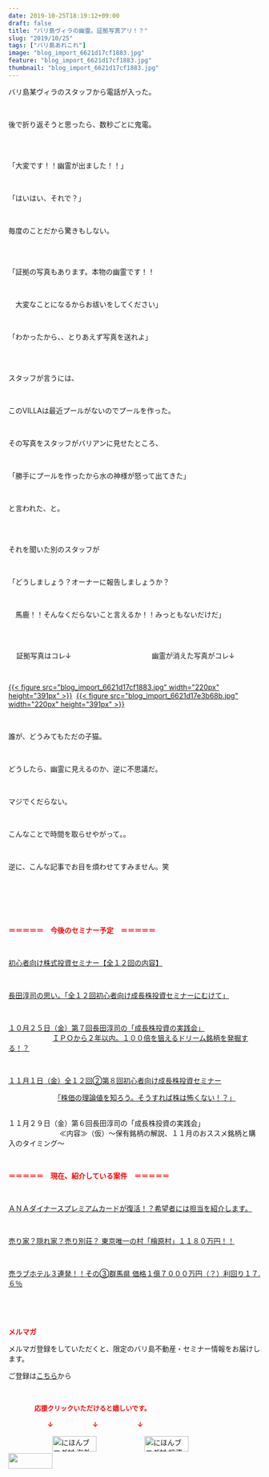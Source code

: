 ```yaml
---
date: 2019-10-25T18:19:12+09:00
draft: false
title: "バリ島ヴィラの幽霊。証拠写真アリ！？"
slug: "2019/10/25"
tags: ["バリ島あれこれ"]
image: "blog_import_6621d17cf1883.jpg"
feature: "blog_import_6621d17cf1883.jpg"
thumbnail: "blog_import_6621d17cf1883.jpg"
---
```

<p>バリ島某ヴィラのスタッフから電話が入った。</p><p> </p><p>後で折り返そうと思ったら、数秒ごとに鬼電。</p><p> </p><p><br/>「大変です！！幽霊が出ました！！」</p><p> </p><p>「はいはい、それで？」</p><p> </p><p>毎度のことだから驚きもしない。</p><p> </p><p><br/>「証拠の写真もあります。本物の幽霊です！！</p><p> </p><p>　大変なことになるからお祓いをしてください」</p><p> </p><p>「わかったから、、とりあえず写真を送れよ」</p><p> </p><p><br/>スタッフが言うには、</p><p> </p><p>このVILLAは最近プールがないのでプールを作った。</p><p> </p><p>その写真をスタッフがバリアンに見せたところ、</p><p> </p><p>「勝手にプールを作ったから水の神様が怒って出てきた」</p><p> </p><p>と言われた、と。</p><p> </p><p><br/>それを聞いた別のスタッフが</p><p> </p><p>「どうしましょう？オーナーに報告しましょうか？</p><p> </p><p>　馬鹿！！そんなくだらないこと言えるか！！みっともないだけだ」</p><p> </p><p><br/>    証拠写真はコレ↓　　　　　　　                幽霊が消えた写真がコレ↓</p><p> </p><p><a href="blog_import_6621d17cf1883.jpg">{{< figure src="blog_import_6621d17cf1883.jpg" width="220px" height="391px" >}}</a>  <a href="blog_import_6621d17e3b68b.jpg">{{< figure src="blog_import_6621d17e3b68b.jpg" width="220px" height="391px" >}}</a></p><p> </p><p>誰が、どうみてもただの子猫。</p><p> </p><p>どうしたら、幽霊に見えるのか、逆に不思議だ。</p><p> </p><p>マジでくだらない。</p><p> </p><p>こんなことで時間を取らせやがって。。</p><p> </p><p>逆に、こんな記事でお目を煩わせてすみません。笑</p><p> </p><p> </p><p> </p><p><span style="font-weight: bold;"><span style="color: rgb(255, 0, 0);">＝＝＝＝＝　今後のセミナー予定　＝＝＝＝＝</span></span></p><p> </p><p><a href="entry-12526587328.html" target="_blank">初心者向け株式投資セミナー【全１２回の内容】</a></p><p> </p><p><span style="color: rgb(255, 0, 0);"><a href="entry-12526985641.html" target="_blank">長田淳司の思い。「全１２回初心者向け成長株投資セミナーにむけて」</a></span></p><p> </p><p><a href="entry-12533851631.html" target="_blank">１０月２５日（金）第７回長田淳司の「成長株投資の実践会」</a><br/> 　　　　　　<a href="entry-12533851631.html" target="_blank">ＩＰＯから２年以内。１００倍を狙えるドリーム銘柄を発掘する！？</a></p><p> </p><p><a href="entry-12534417651.html#_=_" target="_blank">１１月１日（金）全１２回②第８回初心者向け成長株投資セミナー</a></p><p>　　　　　　　<a href="entry-12534417651.html#_=_" target="_blank">「株価の理論値を知ろう。そうすれば株は怖くない！？」</a></p><p><br/>１１月２９日（金）第６回長田淳司の「成長株投資の実践会」<br/> 　　　　　　　≪内容≫（仮）～保有銘柄の解説、１１月のおススメ銘柄と購入のタイミング～</p><p> </p><p><span style="font-weight: bold;"><span style="color: rgb(255, 0, 0);">＝＝＝＝＝　現在、紹介している案件　＝＝＝＝＝</span></span></p><p> </p><p><a href="entry-12529998383.html" target="_blank">ＡＮＡダイナースプレミアムカードが復活！？希望者には担当を紹介します。</a></p><p> </p><p><a href="entry-12500415311.html" target="_blank">売り家？隠れ家？売り別荘？ 東京唯一の村「檜原村」１１８０万円！！</a></p><p> </p><p><a href="entry-12504218353.html" target="_blank">売ラブホテル３連発！！その③群馬県 価格１億７０００万円（？）利回り１７.６％</a></p><p> </p><p> </p><p><span style="font-weight: bold;"><span style="color: rgb(255, 0, 0);">メルマガ</span></span></p><p>メルマガ登録をしていただくと、限定のバリ島不動産・セミナー情報をお届けします。</p><p>ご登録は<a href="f9eeVI" target="_blank">こちら</a>から</p><p style="text-align: center;"> </p><p><font color="#ff0000" size="2"><strong>　　　　応援クリックいただけると嬉しいです。</strong></font></p><p><font color="#ff0000" size="2"><strong>　　　　　　↓　　　　　　↓　　　　　　↓</strong></font></p><p><a href="ranking.html?p_cid=01260127" id="&amp;blogmura_banner"><img alt="にほんブログ村 海外生活ブログ バリ島情報へ" border="0" height="31" src="data:image/svg+xml;charset=utf-8,%3Csvg%20xmlns%3D%22http%3A%2F%2Fwww.w3.org%2F2000%2Fsvg%22%20title%3D%22Placeholder%20for%20Images%22%20role%3D%22presentation%22%20viewBox%3D%220%200%2088%2031%22%20%2F%3E" width="88" data-src="//overseas.blogmura.com/bali/img/bali88_31.gif" style="aspect-ratio: auto 88 / 31;"/><noscript><img alt="にほんブログ村 海外生活ブログ バリ島情報へ" border="0" height="31" src="//overseas.blogmura.com/bali/img/bali88_31.gif" width="88"></noscript></a>  <a href="ranking.html?p_cid=01260127" id="&amp;blogmura_banner"><img alt="にほんブログ村 投資ブログ 不動産投資へ" border="0" height="31" src="data:image/svg+xml;charset=utf-8,%3Csvg%20xmlns%3D%22http%3A%2F%2Fwww.w3.org%2F2000%2Fsvg%22%20title%3D%22Placeholder%20for%20Images%22%20role%3D%22presentation%22%20viewBox%3D%220%200%2088%2031%22%20%2F%3E" width="88" data-src="//investment.blogmura.com/hudousantoushi/img/hudousantoushi88_31.gif" style="aspect-ratio: auto 88 / 31;"/><noscript><img alt="にほんブログ村 投資ブログ 不動産投資へ" border="0" height="31" src="//investment.blogmura.com/hudousantoushi/img/hudousantoushi88_31.gif" width="88"></noscript></a> <a href="link.php?1804582" title="人気ブログランキングへ"><img border="0" height="31" src="data:image/svg+xml;charset=utf-8,%3Csvg%20xmlns%3D%22http%3A%2F%2Fwww.w3.org%2F2000%2Fsvg%22%20title%3D%22Placeholder%20for%20Images%22%20role%3D%22presentation%22%20viewBox%3D%220%200%2088%2031%22%20%2F%3E" width="88" data-src="https://blog.with2.net/img/banner/banner_22.gif" style="aspect-ratio: auto 88 / 31;"/><noscript><img border="0" height="31" src="https://blog.with2.net/img/banner/banner_22.gif" width="88"></noscript></a></p>

